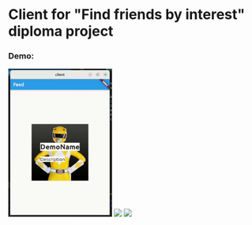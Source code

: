 # Client for "Find friends by interest" diploma project

### Demo:
<img src="https://github.com/leopold-the-code/client/blob/main/assets/feed.gif" height="300" />
<img src="https://github.com/leopold-the-code/client/blob/main/assets/user.gif" height="300" />
<img src="https://github.com/leopold-the-code/client/blob/main/assets/upload_image.gif" height="300" />
